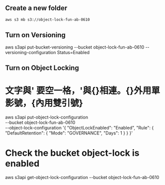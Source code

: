 ## Create a new folder
```sh
aws s3 mb s3://object-lock-fun-ab-0610
```

## Turn on Versioning
aws s3api put-bucket-versioning --bucket object-lock-fun-ab-0610 --versioning-configuration Status=Enabled

## Turn on Object Locking
# 文字與' 要空一格，'與{}相連。{}外用單影號，{內用雙引號}
aws s3api put-object-lock-configuration \
--bucket object-lock-fun-ab-0610 \
--object-lock-configuration '{
  "ObjectLockEnabled": "Enabled",
    "Rule": {
      "DefaultRetention": {
        "Mode": "GOVERNANCE",
        "Days": 1
   }
  }
}'

# Check the bucket object-lock is enabled
aws s3api get-object-lock-configuration --bucket object-lock-fun-ab-0610

